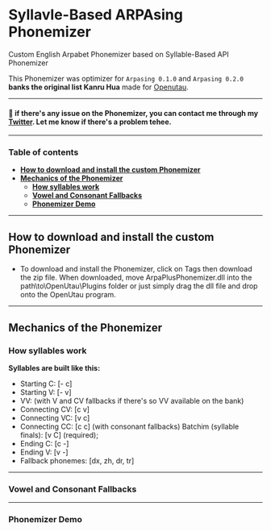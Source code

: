 # Syllavle-Based ARPAsing Phonemizer
Custom English Arpabet Phonemizer based on Syllable-Based API Phonemizer
 
This Phonemizer was optimizer for `Arpasing 0.1.0` and `Arpasing 0.2.0` **banks the original list Kanru Hua** made for [Openutau](https://www.openutau.com/).
 - - - -
#### 📍 if there's any issue on the Phonemizer, you can contact me through my [Twitter](https://twitter.com/cadlaxa). Let me know if there's a problem tehee.
 - - - -
### Table of contents
- **[How to download and install the custom Phonemizer](https://github.com/Cadlaxa/Openutau-Yaml-Dictionaries#how-to-download-and-install-dictionaries-for-openutau)**
- **[Mechanics of the Phonemizer](https://github.com/Cadlaxa/Openutau-Yaml-Dictionaries#how-to-use-the-dictionary--the-suffix-support)**
    - **[How syllables work](https://github.com/Cadlaxa/Openutau-Yaml-Dictionaries#japanese-dictionary-usage)**
    - **[Vowel and Consonant Fallbacks](https://github.com/Cadlaxa/Openutau-Yaml-Dictionaries#korean-dictionary-usage)**
    - **[Phonemizer Demo](https://github.com/Cadlaxa/Openutau-Yaml-Dictionaries#chinese-dictionary-usage)**
 - - - -
## How to download and install the custom Phonemizer

- To download and install the Phonemizer, click on Tags then download the zip file. When downloaded, move ArpaPlusPhonemizer.dll into the path\to\OpenUtau\Plugins folder or just simply drag the dll file and drop onto the OpenUtau program.
 - - - -
 ## Mechanics of the Phonemizer

### How syllables work
**Syllables are built like this:**

- Starting C: [- c]
- Starting V: [- v]
- VV: (with V and CV fallbacks if there's so VV available on the bank)
- Connecting CV: [c v]
- Connecting VC: [v c]
- Connecting CC: [c c] (with consonant fallbacks)
Batchim (syllable finals): [v C] (required);
- Ending C: [c -]
- Ending V: [v -]
- Fallback phonemes: [dx, zh, dr, tr]
 - - - -
### Vowel and Consonant Fallbacks
- - - -
### Phonemizer Demo
